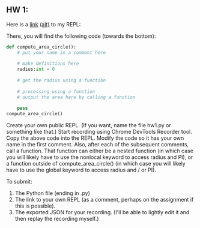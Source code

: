 ## HW 1: 

Here is a [link](https://replit.com/@JoshuaWaxman/DifferentEcstaticOrigin#main.py) [(alt)](https://github.com/iakil/CSCI316_Principles-of-Programming-Languages/tree/main/ClassCode/DifferentEcstaticOrigin) to my REPL:

There, you will find the following code (towards the bottom):

```python
def compute_area_circle():
    # put your name in a comment here
  
    # make definitions here
    radius:int = 0
 
    # get the radius using a function
 
    # processing using a function
    # output the area here by calling a function
 
    pass
compute_area_circle()

```

Create your own public REPL. (If you want, name the file hw1.py or something like that.) 
Start recording using Chrome DevTools Recorder tool. Copy the above code into the REPL.
Modify the code so it has your own name in the first comment. Also, after each of the subsequent comments, call a function. That function can either be a nested function (in which case you will likely have to use the nonlocal keyword to access radius and PI), or a function outside of compute_area_circle() (in which case you will likely have to use the global keyword to access radius and / or PI).

 To submit:
1) The Python file (ending in .py)
2) The link to your own REPL (as a comment, perhaps on the assignment if this is possible).
3) The exported JSON for your recording. (I'll be able to lightly edit it and then replay the recording myself.)